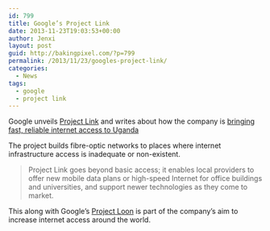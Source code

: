 ```yaml
---
id: 799
title: Google’s Project Link
date: 2013-11-23T19:03:53+00:00
author: Jenxi
layout: post
guid: http://bakingpixel.com/?p=799
permalink: /2013/11/23/googles-project-link/
categories:
  - News
tags:
  - google
  - project link
---
```

Google unveils [Project Link](http://www.google.com/get/projectlink/) and writes about how the company is [bringing fast, reliable internet access to Uganda](http://google-africa.blogspot.com/2013/11/launching-project-link-new-way-to-bring_20.html)

The project builds fibre-optic networks to places where internet infrastructure access is inadequate or non-existent.

> Project Link goes beyond basic access; it enables local providers to offer new mobile data plans or high-speed Internet for office buildings and universities, and support newer technologies as they come to market. 

This along with Google’s [Project Loon](http://www.google.com/loon/) is part of the company’s aim to increase internet access around the world.